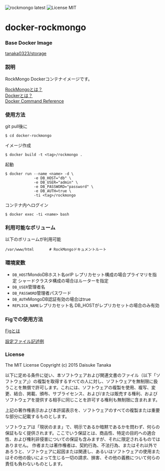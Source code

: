 ![rockmongo latest](https://img.shields.io/badge/wordpress-latest-brightgreen.svg) ![License MIT](https://img.shields.io/badge/license-MIT-blue.svg)

# docker-rockmongo

### Base Docker Image

[tanaka0323/storage](https://bitbucket.org/tanaka0323/docker-storage "tanaka0323/storage")

### 説明

RockMongo Dockerコンテナイメージです。

[RockMongoとは？](https://github.com/gilacode/rockmongo/ "RockMongoとは？")  
[Dockerとは？](https://docs.docker.com/ "Dockerとは？")  
[Docker Command Reference](https://docs.docker.com/reference/commandline/cli/ "Docker Command Reference")

### 使用方法

git pull後に

    $ cd docker-rockmongo

イメージ作成

    $ docker build -t <tag>/rockmongo .

起動

    $ docker run --name <name> -d \
                 -e DB_HOST="db" \
                 -e DB_USER="admin" \
                 -e DB_PASSWORD="password" \
                 -e DB_AUTH=true \
                 -ti <tag>/rockmongo

コンテナ内へログイン

    $ docker exec -ti <name> bash

### 利用可能なボリューム

以下のボリュームが利用可能

    /var/www/html       # RockMongoドキュメントルート

### 環境変数

- <code>DB_HOST</code>MondoDBホスト名orIP レプリカセット構成の場合プライマリを指定
シャードクラスタ構成の場合はルーターを指定
- <code>DB_USER</code>管理者名
- <code>DB_PASSWORD</code>管理者パスワード
- <code>DB_AUTH</code>MongoDB認証有効の場合はtrue
- <code>REPLICA_NAME</code>レプリカセット名 DB_HOSTがレプリカセットの場合のみ有効

### Figでの使用方法

[Figとは](http://www.fig.sh/ "Figとは")  

[設定ファイル記述例](https://bitbucket.org/tanaka0323/fig-examples "設定ファイル記述例")

### License

The MIT License
Copyright (c) 2015 Daisuke Tanaka

以下に定める条件に従い、本ソフトウェアおよび関連文書のファイル（以下「ソフトウェア」）の複製を取得するすべての人に対し、ソフトウェアを無制限に扱うことを無償で許可します。これには、ソフトウェアの複製を使用、複写、変更、結合、掲載、頒布、サブライセンス、および/または販売する権利、およびソフトウェアを提供する相手に同じことを許可する権利も無制限に含まれます。

上記の著作権表示および本許諾表示を、ソフトウェアのすべての複製または重要な部分に記載するものとします。

ソフトウェアは「現状のまま」で、明示であるか暗黙であるかを問わず、何らの保証もなく提供されます。ここでいう保証とは、商品性、特定の目的への適合性、および権利非侵害についての保証も含みますが、それに限定されるものではありません。 作者または著作権者は、契約行為、不法行為、またはそれ以外であろうと、ソフトウェアに起因または関連し、あるいはソフトウェアの使用またはその他の扱いによって生じる一切の請求、損害、その他の義務について何らの責任も負わないものとします。